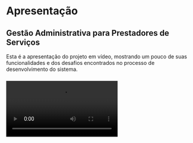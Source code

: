 # Apresentação

## Gestão Administrativa para Prestadores de Serviços

Esta é a apresentação do projeto em vídeo, mostrando um pouco de suas funcionalidades e dos desafios encontrados no processo de desenvolvimento do sistema.

###  
![5ª ETAPA - Apresentação.mp4](https://github.com/ICEI-PUC-Minas-PMV-ADS/pmv-ads-2022-2-e2-proj-int-t6-gestao-adm-para-prestadores-de-servicos/blob/main/presentation/5%C2%AA%20ETAPA%20-%20Apresenta%C3%A7%C3%A3o.mp4)
